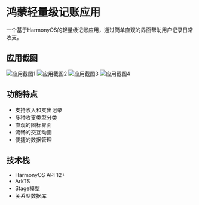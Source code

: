 # 鸿蒙轻量级记账应用

一个基于HarmonyOS的轻量级记账应用，通过简单直观的界面帮助用户记录日常收支。

## 应用截图

![应用截图1](./screenshots/1.png)
![应用截图2](./screenshots/2.png)
![应用截图3](./screenshots/3.png)
![应用截图4](./screenshots/4.png)

## 功能特点

- 支持收入和支出记录
- 多种收支类型分类
- 直观的图标界面
- 流畅的交互动画
- 便捷的数据管理

## 技术栈

- HarmonyOS API 12+
- ArkTS
- Stage模型
- 关系型数据库 